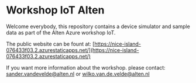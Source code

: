 # Workshop IoT Alten
Welcome everybody, this repository contains a device simulator and sample data as part of the Alten Azure workshop IoT.

The public website can be fount at:
[https://nice-island-076433f03.2.azurestaticapps.net/](https://nice-island-076433f03.2.azurestaticapps.net/)


If you want more information about the workshop. please contact:
sander.vandevelde@alten.nl
or
wilko.van.de.velde@alten.nl


